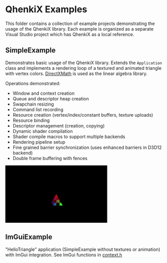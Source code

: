 # QhenkiX Examples

This folder contains a collection of example projects demonstrating the usage of the QhenkiX library. Each example is organized as a separate Visual Studio project which has QhenkiX as a local reference.  

## SimpleExample

Demonstrates basic usage of the QhenkiX library. Extends the `Application` class and implements a rendering loop of a textured and animated triangle with vertex colors. [DirectXMath](https://github.com/microsoft/DirectXMath) is used as the linear algebra library.

Operations demonstrated:

- Window and context creation
- Queue and descriptor heap creation
- Swapchain resizing
- Command list recording
- Resource creation (vertex/index/constant buffers, texture uploads)
- Resource binding
- Descriptor management (creation, copying)
- Dynamic shader compilation
- Shader compile macros to support multiple backends
- Rendering pipeline setup
- Fine grained barrier synchronization (uses enhanced barriers in D3D12 backend)
- Double frame buffering with fences

![simple example](../Media/simpleexample.gif)

## ImGuiExample

"HelloTriangle" application (SimpleExample without textures or animation) with ImGui integration. See ImGui functions in [context.h](https://github.com/AaronTian-stack/QhenkiX/blob/main/QhenkiX/qhenkiX/graphics/qhenki/context.h)